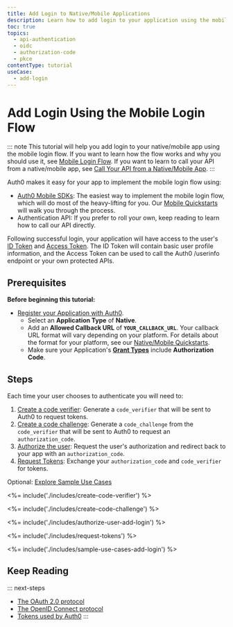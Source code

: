 ```yaml
---
title: Add Login to Native/Mobile Applications
description: Learn how to add login to your application using the mobile login flow.
toc: true
topics:
  - api-authentication
  - oidc
  - authorization-code
  - pkce
contentType: tutorial
useCase:
  - add-login
---
```

# Add Login Using the Mobile Login Flow

::: note
This tutorial will help you add login to your native/mobile app using the mobile login flow. If you want to learn how the flow works and why you should use it, see [Mobile Login Flow](/flows/concepts/mobile-login-flow). If you want to learn to call your API from a native/mobile app, see [Call Your API from a Native/Mobile App](/flows/guides/mobile-login-flow/call-api-using-mobile-login-flow).
:::

Auth0 makes it easy for your app to implement the mobile login flow using:

* [Auth0 Mobile SDKs](/libraries#auth0-sdks): The easiest way to implement the mobile login flow, which will do most of the heavy-lifting for you. Our [Mobile Quickstarts](/quickstart/native) will walk you through the process.
* Authentication API: If you prefer to roll your own, keep reading to learn how to call our API directly.

Following successful login, your application will have access to the user's [ID Token](/tokens/id-token) and [Access Token](/tokens/overview-access-tokens). The ID Token will contain basic user profile information, and the Access Token can be used to call the Auth0 /userinfo endpoint or your own protected APIs.

## Prerequisites

**Before beginning this tutorial:**

* [Register your Application with Auth0](/dashboard/guides/applications/register-app-native). 
  * Select an **Application Type** of **Native**.
  * Add an **Allowed Callback URL** of **`YOUR_CALLBACK_URL`**. Your callback URL format will vary depending on your platform. For details about the format for your platform, see our [Native/Mobile Quickstarts](/quickstart/native).
  * Make sure your Application's **[Grant Types](/dashboard/guides/applications/update-grant-types)** include **Authorization Code**.

## Steps

Each time your user chooses to authenticate you will need to:

1. [Create a code verifier](#create-a-code-verifier): 
Generate a `code_verifier` that will be sent to Auth0 to request tokens.
2. [Create a code challenge](#create-a-code-challenge): 
Generate a `code_challenge` from the `code_verifier` that will be sent to Auth0 to request an `authorization_code`.
3. [Authorize the user](#authorize-the-user): 
Request the user's authorization and redirect back to your app with an `authorization_code`.
4. [Request Tokens](#request-tokens): 
Exchange your `authorization_code` and `code_verifier` for tokens.

Optional: [Explore Sample Use Cases](#sample-use-cases)

<%= include('./includes/create-code-verifier') %>

<%= include('./includes/create-code-challenge') %>

<%= include('./includes/authorize-user-add-login') %>

<%= include('./includes/request-tokens') %>

<%= include('./includes/sample-use-cases-add-login') %>

## Keep Reading

::: next-steps
- [The OAuth 2.0 protocol](/protocols/oauth2)
- [The OpenID Connect protocol](/protocols/oidc)
- [Tokens used by Auth0](/tokens)
:::
